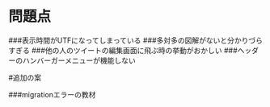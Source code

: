# 問題点

###表示時間がUTFになってしまっている
###多対多の図解がないと分かりづらすぎる
###他の人のツイートの編集画面に飛ぶ時の挙動がおかしい
###ヘッダーのハンバーガーメニューが機能しない

#追加の案

###migrationエラーの教材

